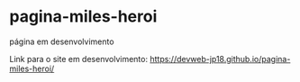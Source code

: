 # pagina-miles-heroi
página em desenvolvimento

Link para o site em desenvolvimento: https://devweb-jp18.github.io/pagina-miles-heroi/
